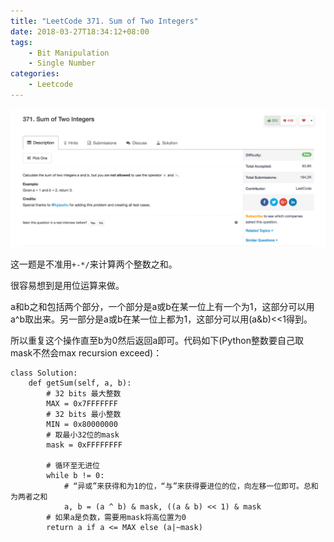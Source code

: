 ```yaml
---
title: "LeetCode 371. Sum of Two Integers"
date: 2018-03-27T18:34:12+08:00
tags:
    - Bit Manipulation
    - Single Number
categories:
    - Leetcode
---
```



![desc](/images/leetcode/371_1.png)

这一题是不准用`+-*/`来计算两个整数之和。

很容易想到是用位运算来做。

a和b之和包括两个部分，一个部分是a或b在某一位上有一个为1，这部分可以用a^b取出来。另一部分是a或b在某一位上都为1，这部分可以用(a&b)<<1得到。

所以重复这个操作直至b为0然后返回a即可。代码如下(Python整数要自己取mask不然会max recursion exceed)：

```
class Solution:
    def getSum(self, a, b):
        # 32 bits 最大整数
        MAX = 0x7FFFFFFF
        # 32 bits 最小整数
        MIN = 0x80000000
        # 取最小32位的mask
        mask = 0xFFFFFFFF
        
        # 循环至无进位
        while b != 0:
            # “异或”来获得和为1的位，“与”来获得要进位的位，向左移一位即可。总和为两者之和
            a, b = (a ^ b) & mask, ((a & b) << 1) & mask
        # 如果a是负数，需要用mask将高位置为0
        return a if a <= MAX else (a|~mask)
```


